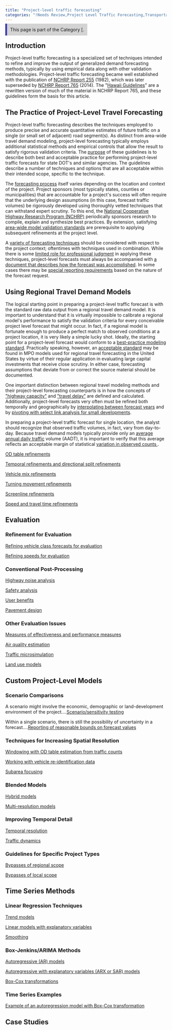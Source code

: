 ```yaml
---
title: "Project-level traffic forecasting"
categories: "!Needs Review,Project Level Traffic Forecasting,Transportation Networks"
---
```


<span style="background:lightgrey;padding:10px;border-left: thick double #0000aa;"> This page is part of the Category \[.</span>

Introduction
------------

Project-level traffic forecasting is a specialized set of techniques intended to refine and improve the output of generalized demand forecasting methods, typically by using empirical data along with other validation methodologies. Project-level traffic forecasting became well established with the publication of [NCHRP Report 255](http://teachamerica.com/tih/PDF/nchrp255.pdf) (1982), which was later superseded by [NCHRP Report 765](NCHRP_Report_765) (2014). The "[Hawaii Guidelines](Hawaii_Guidelines)" are a rewritten version of much of the material in NCHRP Report 765, and these guidelines form the basis for this article.

The Practice of Project-Level Travel Forecasting
------------------------------------------------

Project-level traffic forecasting describes the techniques employed to produce precise and accurate quantitative estimates of future traffic on a single (or small set of adjacent) road segment(s). As distinct from area-wide travel demand modeling, project-level forecasting typically employs additional statistical methods and empirical controls that allow the result to satisfy rigorous validation criteria. The [purpose](Purpose_of_project-level_travel_forecasting) of these guidelines is to describe both best and acceptable practice for performing project-level traffic forecasts for state DOT's and similar agencies. The guidelines describe a number of techniques and options that are all acceptable within their intended scope, specific to the technique.

The [forecasting process](Project-level_forecasting_process) itself varies depending on the location and context of the project. Project sponsors (most typically states, counties or municipalities) that are accountable for a project's success will often require that the underlying design assumptions (in this case, forecast traffic volumes) be rigorously developed using thoroughly vetted techniques that can withstand expert scrutiny. To this end, the [National Cooperative Highway Research Program (NCHRP)](National_guidelines_for_use_in_project-level_traffic_forecasting) periodically sponsors research to compile, explain and synthesize best practices. By extension, satisfying [area-wide model validation standards](Quality_assurance_and_validation_standards_in_project-level_traffic_forecasting) are prerequisite to applying subsequent refinements at the project level.

A [ variety of forecasting techniques](Choice_of_techniques_in_project-level_traffic_forecasts) should be considered with respect to the project context; oftentimes with techniques used in combination. While there is some [limited role for professional judgment](Limited_role_of_judgment_in_project-level_traffic_forecasting) in applying these techniques, project-level forecasts must always be accompanied with [ a document that describes how the forecast was accomplished](Documentation_standards_in_project-level_traffic_forecasting). In some cases there may be [ special reporting requirements](Special_reporting_requirements_in_project-level_traffic_forecasting) based on the nature of the forecast request.

Using Regional Travel Demand Models
-----------------------------------

The logical starting point in preparing a project-level traffic forecast is with the standard raw data output from a regional travel demand model. It is important to understand that it is virtually impossible to calibrate a regional model's performance to satisfy the validation criteria for every conceivable project level forecast that might occur. In fact, if a regional model is fortunate enough to produce a perfect match to observed conditions at a project location, it is very likely a simple lucky shot. Ideally, the starting point for a project-level forecast would conform to a [ best-practice modeling standard](Best_practical_experience_model_standard_in_project-level_traffic_forecasting). Practically speaking, however, an [acceptable standard](Acceptable_practical_experience_model_standard_in_project-level_traffic_forecasting) may be found in MPO models used for regional travel forecasting in the United States by virtue of their regular application in evaluating large capital investments that receive close scrutiny. In either case, forecasting assumptions that deviate from or correct the source material should be documented.

One important distinction between regional travel modeling methods and their project-level forecasting counterparts is in how the concepts of ["highway capacity"](Half-lane_rule_and_extensions_in_project-level_traffic_forecasting) and ["travel delay"](Discussion_of_travel_delay_in_acceptable_models_in_project-level_traffic_forecasting) are defined and calculated. Additionally, project-level forecasts very often must be refined both temporally and geographically by [interpolating between forecast years](Interpolation_between_forecast_years_in_project-level_traffic_forecasting) and by [pivoting with select link analysis for small developments](Pivoting_with_select_link_analysis_for_small_developments_in_project-level_traffic_forecasting).

In preparing a project-level traffic forecast for single location, the analyst should recognize that observed traffic volumes, in fact, vary from day-to-day. Because travel demand models typically provide only an [ average annual daily traffic](Average_Annual_Daily_Traffic) volume (AADT), it is important to verify that this average reflects an acceptable margin of statistical [ variation in observed counts ](Errors_and_variability_in_volume_data_for_project-level_traffic_forecasts) .

[OD table refinements](OD_table_refinements_in_project-level_traffic_forecasting)

[Temporal refinements and directional split refinements](Temporal_refinements_and_directional_split_refinements_in_project-level_traffic_forecasting)

[Vehicle mix refinements](Vehicle_mix_refinements_in_project-level_traffic_forecasting)

[Turning movement refinements](Turning_movement_refinements_in_project-level_traffic_forecasting)

[Screenline refinements](Screenline_refinements_in_project-level_traffic_forecasting)

[Speed and travel time refinements](Speed_and_travel_time_refinements_in_project-level_traffic_forecasting)

Evaluation
----------

### Refinement for Evaluation

[Refining vehicle class forecasts for evaluation](Refining_vehicle_class_forecasts_for_evaluation_in_project-level_traffic_forecasting)

[Refining speeds for evaluation](Refining_speeds_for_evaluation_in_project-level_traffic_forecasting)

### Conventional Post-Processing

[Highway noise analysis](Highway_noise_analysis_in_project-level_traffic_forecasting)

[Safety analysis](Safety_analysis_in_project-level_traffic_forecasting)

[User benefits](User_benefits_in_project-level_traffic_forecasting)

[Pavement design](Pavement_design_in_project-level_traffic_forecasting)

### Other Evaluation Issues

[Measures of effectiveness and performance measures](Measures_of_effectiveness_and_performance_measures_in_project-level_traffic_forecasting)

[Air quality estimation](Air_quality_estimation_in_project-level_traffic_forecasting)

[Traffic microsimulation](Traffic_microsimulation_in_project-level_traffic_forecasting)

[Land use models](Land_use_models_in_project-level_traffic_forecasting)

Custom Project-Level Models
---------------------------

### Scenario Comparisons

A scenario might involve the economic, demographic or land-development environment of the project....[Scenario/sensitivity testing](Scenario/sensitivity_testing_in_project-level_traffic_forecasting)

Within a single scenario, there is still the possibility of uncertainty in a forecast....[Reporting of reasonable bounds on forecast values](Reporting_of_reasonable_bounds_on_forecast_values_in_project-level_traffic_forecasting)

### Techniques for Increasing Spatial Resolution

[Windowing with OD table estimation from traffic counts](Windowing_with_OD_table_estimation_from_traffic_counts_in_project-level_traffic_forecasting)

[Working with vehicle re-identification data](Working_with_vehicle_re-identification_data_in_project-level_traffic_forecasting)

[Subarea focusing](Subarea_focusing_in_project-level_traffic_forecasting)

### Blended Models

[Hybrid models](Hybrid_models_in_project-level_traffic_forecasting)

[Multi-resolution models](Multi-resolution_models_in_project-level_traffic_forecasting)

### Improving Temporal Detail

[Temporal resolution](Temporal_resolution_in_project-level_traffic_forecasting)

[Traffic dynamics](Traffic_dynamics_in_project-level_traffic_forecasting)

### Guidelines for Specific Project Types

[Bypasses of regional scope](Bypasses_of_regional_scope_in_project-level_traffic_forecasting)

[Bypasses of local scope](Bypasses_of_local_scope_in_project-level_traffic_forecasting)

Time Series Methods
-------------------

### Linear Regression Techniques

[Trend models](Trend_models_in_project-level_traffic_forecasting)

[Linear models with explanatory variables](Linear_models_with_explanatory_variables_in_project-level_traffic_forecasting)

[Smoothing](Smoothing_in_project-level_traffic_forecasting)

### Box-Jenkins/ARIMA Methods

[Autoregressive (AR) models](Autoregressive_(AR)_models_in_project-level_traffic_forecasting)

[Autoregressive with explanatory variables (ARX or SAR) models](Autoregressive_with_explanatory_variables_(ARX_or_SAR)_models_in_project-level_traffic_forecasting)

[Box-Cox transformations](Box-Cox_transformations_in_project-level_traffic_forecasting)

### Time Series Examples

[Example of an autoregression model with Box-Cox transformation](Example_of_an_autoregression_model_with_Box-Cox_transformation)

Case Studies
------------

